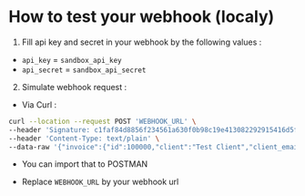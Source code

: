 # How to test your webhook (localy)

1. Fill api key and secret in your webhook by the following values :
* ```api_key``` = ```sandbox_api_key``` 
* ```api_secret``` = ```sandbox_api_secret```

2. Simulate webhook request :
* Via Curl :
```bash
curl --location --request POST 'WEBHOOK_URL' \
--header 'Signature: c1faf84d8856f234561a630f0b98c19e413082292915416d5fb3017c36e31ee1' \
--header 'Content-Type: text/plain' \
--data-raw '{"invoice":{"id":100000,"client":"Test Client","client_email":"testclient@mail.com","invoice_number":"I-123456789","status":"paid","amount":5000,"fee":75,"discount":0,"due_amount":5075,"comment":"Payment for T-Shirt","mode":"CIB","new":1,"tos":1,"back_url":"https:\/\/www.domain.com\/","invoice_token":"random_token_here","api_key_id":null,"meta_data":null,"due_date":"2022-04-27 00:00:00","created_at":"2022-04-27 20:59:07","updated_at":"2022-04-27 21:01:09"}}'
```
* You can import that to POSTMAN

- Replace ```WEBHOOK_URL``` by your webhook url
